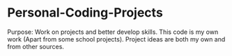 # Personal-Coding-Projects
Purpose: Work on projects and better develop skills.
This code is my own work (Apart from some school projects).
Project ideas are both my own and from other sources.
